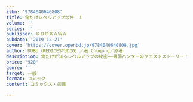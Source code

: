 ```yaml
---
isbn: '9784040640808'
title: 俺だけレベルアップな件　１
volume: ''
series: ''
publisher: ＫＤＯＫＡＷＡ
pubdate: '2019-12-21'
cover: 'https://cover.openbd.jp/9784040640808.jpg'
author: DUBU（REDICESTUDIO）／著 Chugong／原著
description: 俺だけが知るレベルアップの秘密――最弱ハンターのクエストストーリー！
price: '920'
genre: ''
target: 一般
format: コミック
content: コミックス・劇画

---
```


